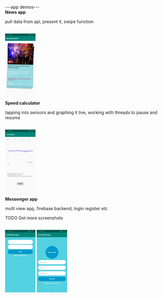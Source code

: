 ---app demos---
<br>
<h><b>News app</b></h>
<p>pull data from api, present it, swipe function</p>
<br>
<img src="./images/news.png" width="100">

<br>
<h><b>Speed calculator</b></h>
<p>tapping into sensors and graphing it live, working with threads to pause and resume</p>
<br>
<img src="./images/speed.png" width="100">

<br>
<h><b>Messenger app</b></h>
<p>multi view app, firebase backend, login register etc</p>
<p>TODO Get more screenshots</p>
<br>
<div class="row">
  <div class="column">
    <img src="./images/mess_1.png" width="100"> <img src="./images/mess_2.png" width="100">
  </div>
</div>

